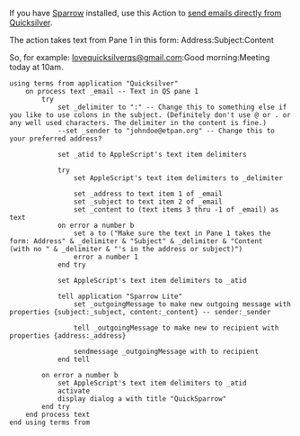 If you have [Sparrow](http://www.sparrowmailapp.com/) installed, use
this Action to [send emails directly from
Quicksilver](http://www.lovequicksilver.com/post/4101585202/quicksparrow).

The action takes text from Pane 1 in this form: Address:Subject:Content

So, for example: lovequicksilverqs@gmail.com:Good morning:Meeting today
at 10am.

``` applescript
using terms from application "Quicksilver"
    on process text _email -- Text in QS pane 1
        try
            set _delimiter to ":" -- Change this to something else if you like to use colons in the subject. (Definitely don't use @ or . or any well used characters. The delimiter in the content is fine.)
            --set _sender to "johndoe@etpan.org" -- Change this to your preferred address?

            set _atid to AppleScript's text item delimiters

            try
                set AppleScript's text item delimiters to _delimiter

                set _address to text item 1 of _email
                set _subject to text item 2 of _email
                set _content to (text items 3 thru -1 of _email) as text
            on error a number b
                set a to ("Make sure the text in Pane 1 takes the form: Address" & _delimiter & "Subject" & _delimiter & "Content
(with no " & _delimiter & "'s in the address or subject)")
                error a number 1
            end try

            set AppleScript's text item delimiters to _atid

            tell application "Sparrow Lite"
                set _outgoingMessage to make new outgoing message with properties {subject:_subject, content:_content} -- sender:_sender

                tell _outgoingMessage to make new to recipient with properties {address:_address}

                sendmessage _outgoingMessage with to recipient
            end tell

        on error a number b
            set AppleScript's text item delimiters to _atid
            activate
            display dialog a with title "QuickSparrow"
        end try
    end process text
end using terms from
```
